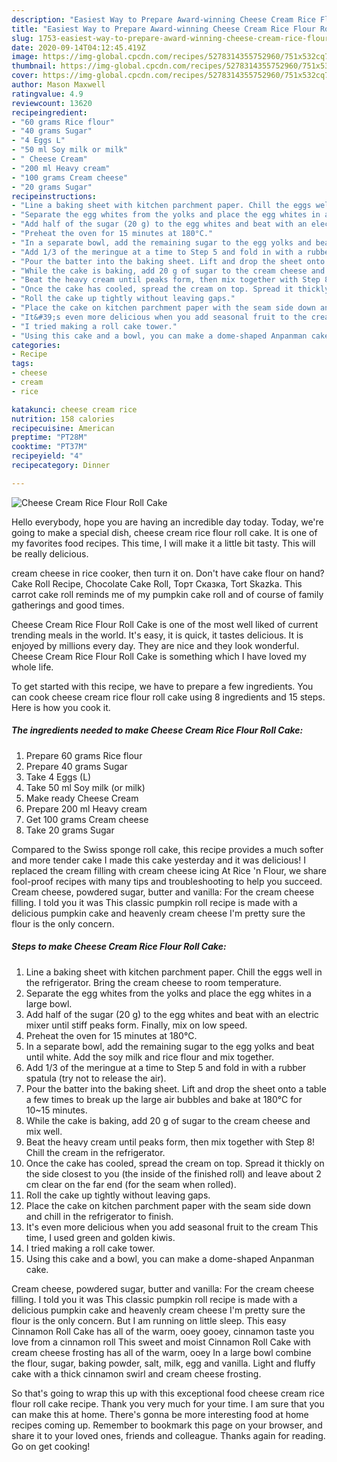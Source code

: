 ```yaml
---
description: "Easiest Way to Prepare Award-winning Cheese Cream Rice Flour Roll Cake"
title: "Easiest Way to Prepare Award-winning Cheese Cream Rice Flour Roll Cake"
slug: 1753-easiest-way-to-prepare-award-winning-cheese-cream-rice-flour-roll-cake
date: 2020-09-14T04:12:45.419Z
image: https://img-global.cpcdn.com/recipes/5278314355752960/751x532cq70/cheese-cream-rice-flour-roll-cake-recipe-main-photo.jpg
thumbnail: https://img-global.cpcdn.com/recipes/5278314355752960/751x532cq70/cheese-cream-rice-flour-roll-cake-recipe-main-photo.jpg
cover: https://img-global.cpcdn.com/recipes/5278314355752960/751x532cq70/cheese-cream-rice-flour-roll-cake-recipe-main-photo.jpg
author: Mason Maxwell
ratingvalue: 4.9
reviewcount: 13620
recipeingredient:
- "60 grams Rice flour"
- "40 grams Sugar"
- "4 Eggs L"
- "50 ml Soy milk or milk"
- " Cheese Cream"
- "200 ml Heavy cream"
- "100 grams Cream cheese"
- "20 grams Sugar"
recipeinstructions:
- "Line a baking sheet with kitchen parchment paper. Chill the eggs well in the refrigerator. Bring the cream cheese to room temperature."
- "Separate the egg whites from the yolks and place the egg whites in a large bowl."
- "Add half of the sugar (20 g) to the egg whites and beat with an electric mixer until stiff peaks form. Finally, mix on low speed."
- "Preheat the oven for 15 minutes at 180°C."
- "In a separate bowl, add the remaining sugar to the egg yolks and beat until white. Add the soy milk and rice flour and mix together."
- "Add 1/3 of the meringue at a time to Step 5 and fold in with a rubber spatula (try not to release the air)."
- "Pour the batter into the baking sheet. Lift and drop the sheet onto a table a few times to break up the large air bubbles and bake at 180°C for 10~15 minutes."
- "While the cake is baking, add 20 g of sugar to the cream cheese and mix well."
- "Beat the heavy cream until peaks form, then mix together with Step 8! Chill the cream in the refrigerator."
- "Once the cake has cooled, spread the cream on top. Spread it thickly on the side closest to you (the inside of the finished roll) and leave about 2 cm clear on the far end (for the seam when rolled)."
- "Roll the cake up tightly without leaving gaps."
- "Place the cake on kitchen parchment paper with the seam side down and chill in the refrigerator to finish."
- "It&#39;s even more delicious when you add seasonal fruit to the cream This time, I used green and golden kiwis."
- "I tried making a roll cake tower."
- "Using this cake and a bowl, you can make a dome-shaped Anpanman cake."
categories:
- Recipe
tags:
- cheese
- cream
- rice

katakunci: cheese cream rice 
nutrition: 158 calories
recipecuisine: American
preptime: "PT28M"
cooktime: "PT37M"
recipeyield: "4"
recipecategory: Dinner

---
```



![Cheese Cream Rice Flour Roll Cake](https://img-global.cpcdn.com/recipes/5278314355752960/751x532cq70/cheese-cream-rice-flour-roll-cake-recipe-main-photo.jpg)

Hello everybody, hope you are having an incredible day today. Today, we're going to make a special dish, cheese cream rice flour roll cake. It is one of my favorites food recipes. This time, I will make it a little bit tasty. This will be really delicious.

cream cheese in rice cooker, then turn it on. Don&#39;t have cake flour on hand? Cake Roll Recipe, Chocolate Cake Roll, Торт Сказка, Tort Skazka. This carrot cake roll reminds me of my pumpkin cake roll and of course of family gatherings and good times.

Cheese Cream Rice Flour Roll Cake is one of the most well liked of current trending meals in the world. It's easy, it is quick, it tastes delicious. It is enjoyed by millions every day. They are nice and they look wonderful. Cheese Cream Rice Flour Roll Cake is something which I have loved my whole life.


To get started with this recipe, we have to prepare a few ingredients. You can cook cheese cream rice flour roll cake using 8 ingredients and 15 steps. Here is how you cook it.

<!--inarticleads1-->

##### The ingredients needed to make Cheese Cream Rice Flour Roll Cake:

1. Prepare 60 grams Rice flour
1. Prepare 40 grams Sugar
1. Take 4 Eggs (L)
1. Take 50 ml Soy milk (or milk)
1. Make ready  Cheese Cream
1. Prepare 200 ml Heavy cream
1. Get 100 grams Cream cheese
1. Take 20 grams Sugar


Compared to the Swiss sponge roll cake, this recipe provides a much softer and more tender cake I made this cake yesterday and it was delicious! I replaced the cream filling with cream cheese icing At Rice &#39;n Flour, we share fool-proof recipes with many tips and troubleshooting to help you succeed. Cream cheese, powdered sugar, butter and vanilla: For the cream cheese filling. I told you it was This classic pumpkin roll recipe is made with a delicious pumpkin cake and heavenly cream cheese I&#39;m pretty sure the flour is the only concern. 

<!--inarticleads2-->

##### Steps to make Cheese Cream Rice Flour Roll Cake:

1. Line a baking sheet with kitchen parchment paper. Chill the eggs well in the refrigerator. Bring the cream cheese to room temperature.
1. Separate the egg whites from the yolks and place the egg whites in a large bowl.
1. Add half of the sugar (20 g) to the egg whites and beat with an electric mixer until stiff peaks form. Finally, mix on low speed.
1. Preheat the oven for 15 minutes at 180°C.
1. In a separate bowl, add the remaining sugar to the egg yolks and beat until white. Add the soy milk and rice flour and mix together.
1. Add 1/3 of the meringue at a time to Step 5 and fold in with a rubber spatula (try not to release the air).
1. Pour the batter into the baking sheet. Lift and drop the sheet onto a table a few times to break up the large air bubbles and bake at 180°C for 10~15 minutes.
1. While the cake is baking, add 20 g of sugar to the cream cheese and mix well.
1. Beat the heavy cream until peaks form, then mix together with Step 8! Chill the cream in the refrigerator.
1. Once the cake has cooled, spread the cream on top. Spread it thickly on the side closest to you (the inside of the finished roll) and leave about 2 cm clear on the far end (for the seam when rolled).
1. Roll the cake up tightly without leaving gaps.
1. Place the cake on kitchen parchment paper with the seam side down and chill in the refrigerator to finish.
1. It&#39;s even more delicious when you add seasonal fruit to the cream This time, I used green and golden kiwis.
1. I tried making a roll cake tower.
1. Using this cake and a bowl, you can make a dome-shaped Anpanman cake.


Cream cheese, powdered sugar, butter and vanilla: For the cream cheese filling. I told you it was This classic pumpkin roll recipe is made with a delicious pumpkin cake and heavenly cream cheese I&#39;m pretty sure the flour is the only concern. But I am running on little sleep. This easy Cinnamon Roll Cake has all of the warm, ooey gooey, cinnamon taste you love from a cinnamon roll This sweet and moist Cinnamon Roll Cake with cream cheese frosting has all of the warm, ooey In a large bowl combine the flour, sugar, baking powder, salt, milk, egg and vanilla. Light and fluffy cake with a thick cinnamon swirl and cream cheese frosting. 

So that's going to wrap this up with this exceptional food cheese cream rice flour roll cake recipe. Thank you very much for your time. I am sure that you can make this at home. There's gonna be more interesting food at home recipes coming up. Remember to bookmark this page on your browser, and share it to your loved ones, friends and colleague. Thanks again for reading. Go on get cooking!
